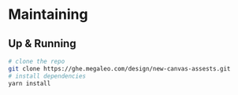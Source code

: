 # Maintaining

## Up & Running

```sh
# clone the repo
git clone https://ghe.megaleo.com/design/new-canvas-assests.git
# install dependencies
yarn install
```
